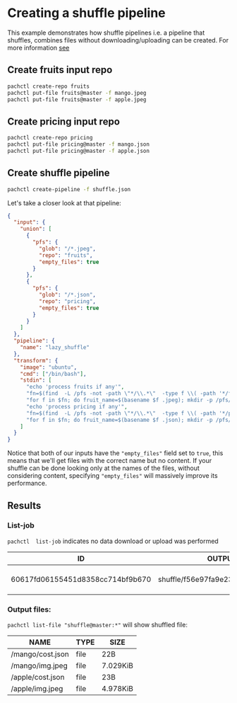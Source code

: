 # Creating a shuffle pipeline

This example demonstrates how shuffle pipelines i.e. a pipeline that shuffles, combines files without downloading/uploading can be created. For more information [see](https://pachyderm.readthedocs.io/en/latest/managing_pachyderm/data_management.html)

## Create fruits input repo
```bash
pachctl create-repo fruits
pachctl put-file fruits@master -f mango.jpeg
pachctl put-file fruits@master -f apple.jpeg
```

## Create pricing input repo
```bash
pachctl create-repo pricing
pachctl put-file pricing@master -f mango.json
pachctl put-file pricing@master -f apple.json
```


## Create shuffle pipeline
```bash
pachctl create-pipeline -f shuffle.json
```

Let's take a closer look at that pipeline:

```json
{
  "input": {
    "union": [
      {
        "pfs": {
          "glob": "/*.jpeg",
          "repo": "fruits",
          "empty_files": true
        }
      },
      {
        "pfs": {
          "glob": "/*.json",
          "repo": "pricing",
          "empty_files": true
        }
      }
    ]
  },
  "pipeline": {
    "name": "lazy_shuffle"
  },
  "transform": {
    "image": "ubuntu",
    "cmd": ["/bin/bash"],
    "stdin": [
      "echo 'process fruits if any'",
      "fn=$(find  -L /pfs -not -path \"*/\\.*\"  -type f \\( -path '*/fruits/*' \\))",
      "for f in $fn; do fruit_name=$(basename $f .jpeg); mkdir -p /pfs/out/$fruit_name/; ln -s $f /pfs/out/$fruit_name/img.jpeg; done",
      "echo 'process pricing if any'",
      "fn=$(find  -L /pfs -not -path \"*/\\.*\"  -type f \\( -path '*/pricing/*' \\))",
      "for f in $fn; do fruit_name=$(basename $f .json); mkdir -p /pfs/out/$fruit_name/; ln -s $f /pfs/out/$fruit_name/cost.json; done"
    ]
  }
}
```

Notice that both of our inputs have the `"empty_files"` field set to `true`,
this means that we'll get files with the correct name but no content. If your
shuffle can be done looking only at the names of the files, without considering
content, specifying `"empty_files"` will massively improve its performance.

## Results

### List-job
`pachctl  list-job` indicates no data download or upload was performed

| ID                               | OUTPUT COMMIT                            | STARTED        | DURATION  | RESTART | PROGRESS  | DL | UL | STATE   |
|----------------------------------|------------------------------------------|----------------|-----------|---------|-----------|----|----|---------|
| 60617fd06155451d8358cc714bf9b670 | shuffle/f56e97fa9e234eb6ad902640d4fba2ac | 10 seconds ago | 4 seconds | 0       | 4 + 0 / 4 | 0B | 0B | success |



### Output files:
`pachctl list-file "shuffle@master:*"` will show shuffled file:

| NAME             | TYPE | SIZE     |
|------------------|------|----------|
| /mango/cost.json | file | 22B      |
| /mango/img.jpeg  | file | 7.029KiB |
| /apple/cost.json | file | 23B      |
| /apple/img.jpeg  | file | 4.978KiB |
